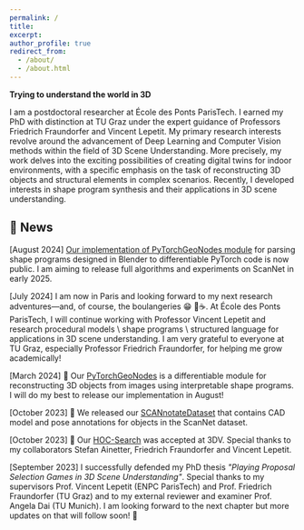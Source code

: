 ```yaml
---
permalink: /
title:
excerpt:
author_profile: true
redirect_from: 
  - /about/
  - /about.html
---
```


**Trying to understand the world in 3D**

I am a postdoctoral researcher at École des Ponts ParisTech. I earned my PhD with distinction at TU Graz under the expert guidance of Professors Friedrich Fraundorfer and Vincent Lepetit. My primary research interests revolve around the advancement of Deep Learning and Computer Vision methods within the field of 3D Scene Understanding. More precisely, my work delves into the exciting possibilities of creating digital twins for indoor environments, with a specific emphasis on the task of reconstructing 3D objects and structural elements in complex scenarios. Recently, I developed interests in shape program synthesis and their applications in 3D scene understanding.   

## 📜 News 

[August 2024] [Our implementation of PyTorchGeoNodes module](https://github.com/vevenom/pytorchgeonodes/tree/main) for parsing shape programs designed in Blender to differentiable PyTorch code is now public. I am aiming to release full algorithms and experiments on ScanNet in early 2025.    

[July 2024] I am now in Paris and looking forward to my next research adventures—and, of course, the boulangeries 😁 🥐☕. At École des Ponts ParisTech, I will continue working with Professor Vincent Lepetit and research procedural models \ shape programs \ structured language for applications in 3D scene understanding. I am very grateful to everyone at TU Graz, especially Professor Friedrich Fraundorfer, for helping me grow academically!

[March 2024] 🚀 Our [PyTorchGeoNodes](https://vevenom.github.io/pytorchgeonodes/) is a differentiable module for reconstructing 3D objects from images using interpretable shape programs. I will do my best to release our implementation in August! 

[October 2023] 📢 We released our [SCANnotateDataset](https://github.com/stefan-ainetter/SCANnotateDataset#scannotatedataset) that contains CAD model and pose annotations for objects in the ScanNet dataset. 

[October 2023] 📢 Our [HOC-Search](https://huggingface.co/papers/2309.06107) was accepted at 3DV. Special thanks to my collaborators Stefan Ainetter, Friedrich Fraundorfer and Vincent Lepetit.

[September 2023] I successfully defended my PhD thesis _"Playing Proposal Selection Games in 3D Scene Understanding"_. Special thanks to my supervisors Prof. Vincent Lepetit (ENPC ParisTech) and Prof. Friedrich Fraundorfer (TU Graz) and to my external reviewer and examiner Prof. Angela Dai (TU Munich). I am looking forward to the next chapter but more updates on that will follow soon! 🤘
